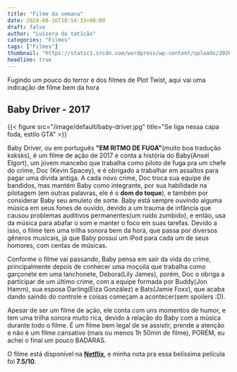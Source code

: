 ```yaml
---
title: "Filme da semana"
date: 2024-08-16T18:54:33+08:00
draft: false
author: "Luizera do taticão"
categories: "Filmes"
tags: ["Filmes"]
thumbnail: "https://static1.srcdn.com/wordpress/wp-content/uploads/2020/10/rick-and-morty-watching-rick-and-morty.jpg"
headline: true
---
```

Fugindo um pouco do terror e dos filmes de Plot Twist, aqui vai uma indicação de filme bem da hora
<!--more-->

## Baby Driver - 2017

{{< figure src="/image/default/baby-driver.jpg" title="Se liga nessa capa foda, estilo GTA" >}}

Baby Driver, ou em português **"EM RITMO DE FUGA"**(muito boa tradução ksksks), é um filme de ação de 2017 e conta a história do Baby(Ansel Elgort), um jovem mancebo que trabalha como piloto de fuga pra um chefe do crime, Doc (Kevin Spacey), e é obrigado a trabalhar em assaltos para pagar uma dívida antiga. A cada novo crime, Doc troca sua equipe de bandidos, mas mantém Baby como integrante, por sua habilidade na pilotagem (em outras palavras, ele é o **dom do toque**), e também por considerar Baby seu amuleto de sorte. Baby está sempre ouvindo alguma música em seus fones de ouvido, devido a um trauma de infância que causou problemas auditivos permanentes(um ruído zumbido), e então, usa da música para abafar o som e manter o foco em suas tarefas. Devido a isso, o filme tem uma trilha sonora bem da hora, que passa por diversos gêneros musicais, já que Baby possui um iPod para cada um de seus homores, com centas de músicas.

Conforme o filme vai passando, Baby pensa em sair da vida do crime, principalmente depois de conhecer uma moçoila que trabalha como garçonete em uma lanchonete, Debora(Lily James), porém, Doc o obriga a participar de um último crime, com a equipe formada por Buddy(Jon Hamm), sua esposa Darling(Eiza González) e Bats(Jamie Foxx), que acaba dando saindo do controle e coisas começam a acontecer(sem spoilers :D).

Apesar de ser um filme de ação, ele conta com uns momentos de humor, e tem uma trilha sonora muito rica, devido à relação do Baby com a música durante todo o filme. É um filme bem legal de se assistir, prende a atenção e não é um filme cansativo (mais ou menos 1h 50min de filme), PORÉM, eu achei o final um pouco BADARAS.

O filme está disponível na **[Netflix](https://www.netflix.com/br/title/80142090)**, e minha nota pra essa belíssima película foi **7.5/10**.